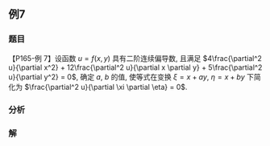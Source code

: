 ## 例7
### 题目
【P165-例 7】设函数 $u = f(x, y)$ 具有二阶连续偏导数, 且满足 $4\frac{\partial^2 u}{\partial x^2} + 12\frac{\partial^2 u}{\partial x \partial y} + 5\frac{\partial^2 u}{\partial y^2} = 0$, 确定 $a$, $b$ 的值, 使等式在变换 $\xi = x + ay$, $\eta = x + by$ 下简化为 $\frac{\partial^2 u}{\partial \xi \partial \eta} = 0$.
### 分析

### 解